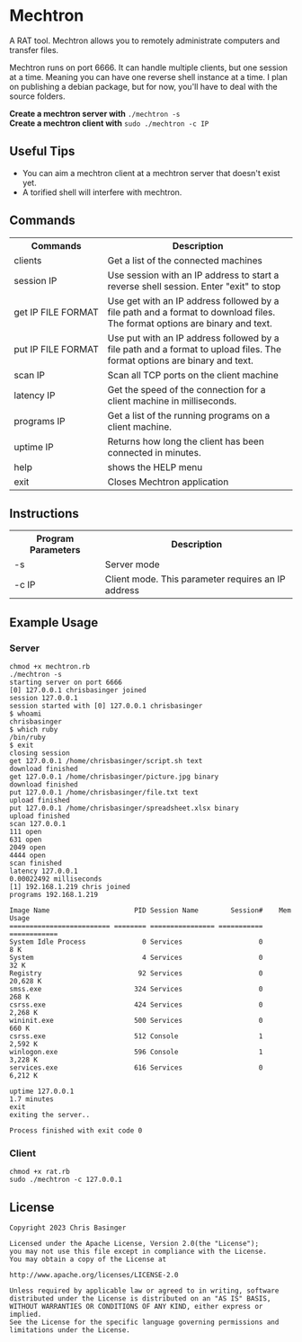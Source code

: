# Mechtron
A RAT tool. Mechtron allows you to remotely administrate computers and transfer files.

Mechtron runs on port 6666. It can handle multiple clients, but one session at a time. Meaning you can have one reverse shell instance at a time. I plan on publishing a debian package, but for now, you'll have to deal with the source folders.

**Create a mechtron server with** ```./mechtron -s```<br>
**Create a mechtron client with** ```sudo ./mechtron -c IP```

## Useful Tips
- You can aim a mechtron client at a mechtron server that doesn't exist yet.
- A torified shell will interfere with mechtron.

## Commands
<table>
    <tr>
        <th>Commands</th>
        <th>Description</th>
    </tr>
    <tr>
        <td>clients</td>
        <td>Get a list of the connected machines</td>
    </tr>
    <tr>
        <td nowrap>session IP</td>
        <td>Use session with an IP address to start a reverse shell session. Enter "exit" to stop</td>
    </tr>
    <tr>
        <td nowrap>get IP FILE FORMAT</td>
        <td>Use get with an IP address followed by a file path and a format to download files. The format options are binary and text.</td>
    </tr>
    <tr>
        <td nowrap>put IP FILE FORMAT</td>
        <td>Use put with an IP address followed by a file path and a format to upload files. The format options are binary and text.</td>
    </tr>
    <tr>
        <td nowrap>scan IP</td>
        <td>Scan all TCP ports on the client machine</td>
    </tr>
    <tr>
        <td nowrap>latency IP</td>
        <td>Get the speed of the connection for a client machine in milliseconds.</td>
    </tr>
    <tr>
        <td nowrap>programs IP</td>
        <td>Get a list of the running programs on a client machine.</td>
    </tr>
    <tr>
        <td nowrap>uptime IP</td>
        <td>Returns how long the client has been connected in minutes.</td>
    </tr>
    <tr>
        <td>help</td>
        <td>shows the HELP menu</td>
    </tr>
    <tr>
        <td>exit</td>
        <td>Closes Mechtron application</td>
    </tr>
</table>

## Instructions
  <table>
    <tr>
      <th>Program Parameters</th>
      <th>Description</th>
    </tr>
    <tr>
      <td>-s</td>
      <td>Server mode</td>
    </tr>
    <tr>
      <td>-c IP</td>
      <td>Client mode. This parameter requires an IP address</td>
    </tr>
  </table>

## Example Usage

### Server
```
chmod +x mechtron.rb
./mechtron -s
starting server on port 6666
[0] 127.0.0.1 chrisbasinger joined
session 127.0.0.1
session started with [0] 127.0.0.1 chrisbasinger
$ whoami
chrisbasinger
$ which ruby
/bin/ruby
$ exit
closing session
get 127.0.0.1 /home/chrisbasinger/script.sh text
download finished
get 127.0.0.1 /home/chrisbasinger/picture.jpg binary
download finished
put 127.0.0.1 /home/chrisbasinger/file.txt text
upload finished
put 127.0.0.1 /home/chrisbasinger/spreadsheet.xlsx binary
upload finished
scan 127.0.0.1
111 open
631 open
2049 open
4444 open
scan finished
latency 127.0.0.1
0.00022492 milliseconds
[1] 192.168.1.219 chris joined
programs 192.168.1.219

Image Name                     PID Session Name        Session#    Mem Usage
========================= ======== ================ =========== ============
System Idle Process              0 Services                   0          8 K
System                           4 Services                   0         32 K
Registry                        92 Services                   0     20,628 K
smss.exe                       324 Services                   0        268 K
csrss.exe                      424 Services                   0      2,268 K
wininit.exe                    500 Services                   0        660 K
csrss.exe                      512 Console                    1      2,592 K
winlogon.exe                   596 Console                    1      3,228 K
services.exe                   616 Services                   0      6,212 K

uptime 127.0.0.1
1.7 minutes
exit
exiting the server..

Process finished with exit code 0

```

### Client
```
chmod +x rat.rb
sudo ./mechtron -c 127.0.0.1
```

## License
```
Copyright 2023 Chris Basinger

Licensed under the Apache License, Version 2.0(the "License");
you may not use this file except in compliance with the License.
You may obtain a copy of the License at

http://www.apache.org/licenses/LICENSE-2.0

Unless required by applicable law or agreed to in writing, software
distributed under the License is distributed on an "AS IS" BASIS,
WITHOUT WARRANTIES OR CONDITIONS OF ANY KIND, either express or implied.
See the License for the specific language governing permissions and
limitations under the License.

```
